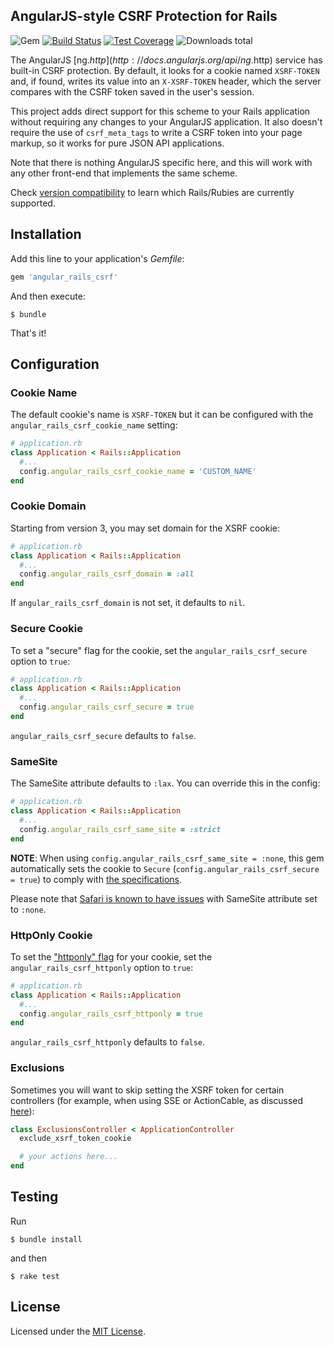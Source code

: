 ## AngularJS-style CSRF Protection for Rails

![Gem](https://img.shields.io/gem/v/angular_rails_csrf)
[![Build Status](https://travis-ci.com/jsanders/angular_rails_csrf.svg?branch=master)](https://travis-ci.com/jsanders/angular_rails_csrf)
[![Test Coverage](https://codecov.io/gh/jsanders/angular_rails_csrf/graph/badge.svg)](https://codecov.io/gh/jsanders/angular_rails_csrf)
![Downloads total](https://img.shields.io/gem/dt/angular_rails_csrf)

The AngularJS [ng.$http](http://docs.angularjs.org/api/ng.$http) service has built-in CSRF protection. By default, it looks for a cookie named `XSRF-TOKEN` and, if found, writes its value into an `X-XSRF-TOKEN` header, which the server compares with the CSRF token saved in the user's session.

This project adds direct support for this scheme to your Rails application without requiring any changes to your AngularJS application. It also doesn't require the use of `csrf_meta_tags` to write a CSRF token into your page markup, so it works for pure JSON API applications.

Note that there is nothing AngularJS specific here, and this will work with any other front-end that implements the same scheme.

Check [version compatibility](https://github.com/jsanders/angular_rails_csrf/wiki/Version-Compatibility) to learn which Rails/Rubies are currently supported.

## Installation

Add this line to your application's *Gemfile*:

```ruby
gem 'angular_rails_csrf'
```

And then execute:

```console
$ bundle
```

That's it!

## Configuration

### Cookie Name

The default cookie's name is `XSRF-TOKEN` but it can be configured with the `angular_rails_csrf_cookie_name` setting:

```ruby
# application.rb
class Application < Rails::Application
  #...
  config.angular_rails_csrf_cookie_name = 'CUSTOM_NAME'
end
```

### Cookie Domain

Starting from version 3, you may set domain for the XSRF cookie:

```ruby
# application.rb
class Application < Rails::Application
  #...
  config.angular_rails_csrf_domain = :all
end
```

If `angular_rails_csrf_domain` is not set, it defaults to `nil`.

### Secure Cookie

To set a "secure" flag for the cookie, set the `angular_rails_csrf_secure` option to `true`:

```ruby
# application.rb
class Application < Rails::Application
  #...
  config.angular_rails_csrf_secure = true
end
```

`angular_rails_csrf_secure` defaults to `false`.

### SameSite

The SameSite attribute defaults to `:lax`. You can override this in the config:

```ruby
# application.rb
class Application < Rails::Application
  #...
  config.angular_rails_csrf_same_site = :strict
end
```

**NOTE**: When using `config.angular_rails_csrf_same_site = :none`, this gem automatically sets the cookie to `Secure` (`config.angular_rails_csrf_secure = true`) to comply with [the specifications](https://tools.ietf.org/html/draft-west-cookie-incrementalism-00).

Please note that [Safari is known to have issues](https://bugs.webkit.org/show_bug.cgi?id=198181) with SameSite attribute set to `:none`.

### HttpOnly Cookie

To set the ["httponly" flag](https://owasp.org/www-community/HttpOnly) for your cookie, set the `angular_rails_csrf_httponly` option to `true`:

```ruby
# application.rb
class Application < Rails::Application
  #...
  config.angular_rails_csrf_httponly = true
end
```

`angular_rails_csrf_httponly` defaults to `false`.

### Exclusions

Sometimes you will want to skip setting the XSRF token for certain controllers (for example, when using SSE or ActionCable, as discussed [here](https://github.com/jsanders/angular_rails_csrf/issues/7)):

```ruby
class ExclusionsController < ApplicationController
  exclude_xsrf_token_cookie

  # your actions here...
end
```

## Testing

Run

```console
$ bundle install
```

and then

```console
$ rake test
```

## License

Licensed under the [MIT License](https://github.com/jsanders/angular_rails_csrf/blob/master/LICENSE).
